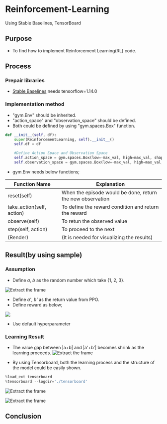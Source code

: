 # Reinforcement-Learning
Using Stable Baselines, TensorBoard

## Purpose

* To find how to implement Reinforcement Learning(RL) code.

## Process

### Prepair libraries
* [Stable Baselines](https://stable-baselines.readthedocs.io/en/master/) needs tensorflow=1.14.0

### Implementation method

* "gym.Env" should be inherited.
* "action_space" and "observation_space" should be defined.
* Both could be defined by using "gym.spaces.Box" function.

```python
def __init__(self, df):
    super(ReinforcementLearning, self).__init__()
    self.df = df

    #Define Action Space and Observation Space
    self.action_space = gym.spaces.Box(low=-max_val, high=max_val, shape=(2, ))
    self.observation_space = gym.spaces.Box(low=-max_val, high=max_val, shape=(1, df_std.shape[1]))
```

* gym.Env needs below functions;

| Function Name | Explanation | 
----|---- 
| reset(self) | When the episode would be done, return the new observation |
| take_action(self, action) | To define the reward condition and return the reward|
| observe(self) | To retun the observed value |
| step(self, action) | To proceed to the next |
| (Render) | (It is needed for visualizing the results) |

## Result(by using sample)

### Assumption
* Define *a*, *b* as the random number which take {1, 2, 3}.

![Extract the frame](https://github.com/takanyanta/Reinforcement-Learning-Study/blob/main/pic1.png "process1")

* Define *a'*, *b'* as the return value from PPO.
* Define reward as below;

<img src="https://latex.codecogs.com/gif.latex?Reward\left\{&space;\begin{array}{ll}&space;&plus;1&space;&&space;(|a&plus;b|-|a'&plus;b'|&space;\leqq&space;1)&space;\\&space;-1&space;&&space;(otherwise)&space;\end{array}&space;\right." /> 

* Use default hyperparameter

### Learning Result
* The value gap between |a+b| and |a'+b'| becomes shrink as the learning proceeds.
![Extract the frame](https://github.com/takanyanta/Reinforcement-Learning-Study/blob/main/pic2.png "process1")

* By using Tensorboard, both the learning process and the structure of the model could be easily shown.
```python
%load_ext tensorboard
%tensorboard --logdir='./tensorboard'
```

![Extract the frame](https://github.com/takanyanta/Reinforcement-Learning-Study/blob/main/pic3.png "process1")

![Extract the frame](https://github.com/takanyanta/Reinforcement-Learning-Study/blob/main/pic4.png "process1")

## Conclusion

